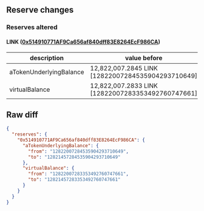 ## Reserve changes

### Reserves altered

#### LINK ([0x514910771AF9Ca656af840dff83E8264EcF986CA](https://etherscan.io/address/0x514910771AF9Ca656af840dff83E8264EcF986CA))

| description | value before | value after |
| --- | --- | --- |
| aTokenUnderlyingBalance | 12,822,007.2845 LINK [12822007284535904293710649] | 12,821,457.2845 LINK [12821457284535904293710649] |
| virtualBalance | 12,822,007.2833 LINK [12822007283353492760747661] | 12,821,457.2833 LINK [12821457283353492760747661] |


## Raw diff

```json
{
  "reserves": {
    "0x514910771AF9Ca656af840dff83E8264EcF986CA": {
      "aTokenUnderlyingBalance": {
        "from": "12822007284535904293710649",
        "to": "12821457284535904293710649"
      },
      "virtualBalance": {
        "from": "12822007283353492760747661",
        "to": "12821457283353492760747661"
      }
    }
  }
}
```